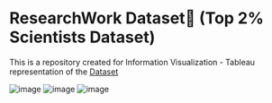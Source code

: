 # ResearchWork Dataset🚀 (Top 2% Scientists Dataset)

This is a repository created for Information Visualization - Tableau representation of the [Dataset](https://elsevier.digitalcommonsdata.com/datasets/btchxktzyw/4) 



![image](https://github.com/VividhPandey003/Infovizz/assets/91251535/9a7a7939-7e14-4edd-ab04-b779d080f225)
![image](https://github.com/VividhPandey003/Infovizz/assets/91251535/f89f9b43-0609-418a-93a4-f794ff0ef03c)
![image](https://github.com/VividhPandey003/Infovizz/assets/91251535/6b282e66-c0e3-4a72-9f1b-64317311adb2)

